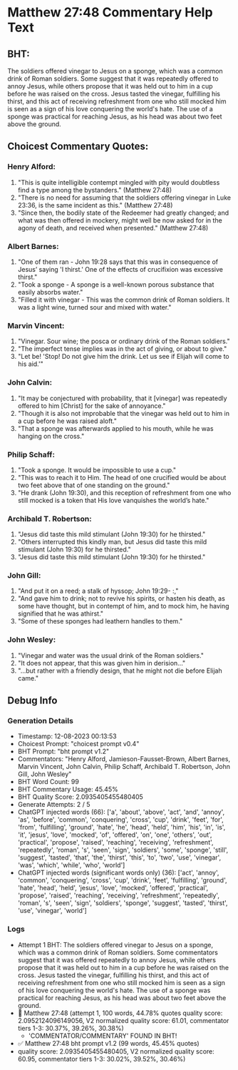 # Matthew 27:48 Commentary Help Text

## BHT:
The soldiers offered vinegar to Jesus on a sponge, which was a common drink of Roman soldiers. Some suggest that it was repeatedly offered to annoy Jesus, while others propose that it was held out to him in a cup before he was raised on the cross. Jesus tasted the vinegar, fulfilling his thirst, and this act of receiving refreshment from one who still mocked him is seen as a sign of his love conquering the world's hate. The use of a sponge was practical for reaching Jesus, as his head was about two feet above the ground.

## Choicest Commentary Quotes:
### Henry Alford:
1. "This is quite intelligible contempt mingled with pity would doubtless find a type among the bystanders."  (Matthew 27:48)
2. "There is no need for assuming that the soldiers offering vinegar in Luke 23:36, is the same incident as this." (Matthew 27:48)
3. "Since then, the bodily state of the Redeemer had greatly changed; and what was then offered in mockery, might well be now asked for in the agony of death, and received when presented." (Matthew 27:48)

### Albert Barnes:
1. "One of them ran - John 19:28 says that this was in consequence of Jesus’ saying 'I thirst.' One of the effects of crucifixion was excessive thirst."
2. "Took a sponge - A sponge is a well-known porous substance that easily absorbs water."
3. "Filled it with vinegar - This was the common drink of Roman soldiers. It was a light wine, turned sour and mixed with water."

### Marvin Vincent:
1. "Vinegar. Sour wine; the posca or ordinary drink of the Roman soldiers."
2. "The imperfect tense implies was in the act of giving, or about to give."
3. "Let be! 'Stop! Do not give him the drink. Let us see if Elijah will come to his aid.'"

### John Calvin:
1. "It may be conjectured with probability, that it [vinegar] was repeatedly offered to him [Christ] for the sake of annoyance."
2. "Though it is also not improbable that the vinegar was held out to him in a cup before he was raised aloft."
3. "That a sponge was afterwards applied to his mouth, while he was hanging on the cross."

### Philip Schaff:
1. "Took a sponge. It would be impossible to use a cup."
2. "This was to reach it to Him. The head of one crucified would be about two feet above that of one standing on the ground."
3. "He drank (John 19:30), and this reception of refreshment from one who still mocked is a token that His love vanquishes the world’s hate."

### Archibald T. Robertson:
1. "Jesus did taste this mild stimulant (John 19:30) for he thirsted." 
2. "Others interrupted this kindly man, but Jesus did taste this mild stimulant (John 19:30) for he thirsted." 
3. "Jesus did taste this mild stimulant (John 19:30) for he thirsted."

### John Gill:
1. "And put it on a reed; a stalk of hyssop; John 19:29- :,"
2. "And gave him to drink; not to revive his spirits, or hasten his death, as some have thought, but in contempt of him, and to mock him, he having signified that he was athirst."
3. "Some of these sponges had leathern handles to them."

### John Wesley:
1. "Vinegar and water was the usual drink of the Roman soldiers."
2. "It does not appear, that this was given him in derision..."
3. "...but rather with a friendly design, that he might not die before Elijah came."


## Debug Info
### Generation Details
- Timestamp: 12-08-2023 00:13:53
- Choicest Prompt: "choicest prompt v0.4"
- BHT Prompt: "bht prompt v1.2"
- Commentators: "Henry Alford, Jamieson-Fausset-Brown, Albert Barnes, Marvin Vincent, John Calvin, Philip Schaff, Archibald T. Robertson, John Gill, John Wesley"
- BHT Word Count: 99
- BHT Commentary Usage: 45.45%
- BHT Quality Score: 2.0935405455480405
- Generate Attempts: 2 / 5
- ChatGPT injected words (66):
	['a', 'about', 'above', 'act', 'and', 'annoy', 'as', 'before', 'common', 'conquering', 'cross', 'cup', 'drink', 'feet', 'for', 'from', 'fulfilling', 'ground', 'hate', 'he', 'head', 'held', 'him', 'his', 'in', 'is', 'it', 'jesus', 'love', 'mocked', 'of', 'offered', 'on', 'one', 'others', 'out', 'practical', 'propose', 'raised', 'reaching', 'receiving', 'refreshment', 'repeatedly', 'roman', 's', 'seen', 'sign', 'soldiers', 'some', 'sponge', 'still', 'suggest', 'tasted', 'that', 'the', 'thirst', 'this', 'to', 'two', 'use', 'vinegar', 'was', 'which', 'while', 'who', 'world']
- ChatGPT injected words (significant words only) (36):
	['act', 'annoy', 'common', 'conquering', 'cross', 'cup', 'drink', 'feet', 'fulfilling', 'ground', 'hate', 'head', 'held', 'jesus', 'love', 'mocked', 'offered', 'practical', 'propose', 'raised', 'reaching', 'receiving', 'refreshment', 'repeatedly', 'roman', 's', 'seen', 'sign', 'soldiers', 'sponge', 'suggest', 'tasted', 'thirst', 'use', 'vinegar', 'world']

### Logs
- Attempt 1 BHT: The soldiers offered vinegar to Jesus on a sponge, which was a common drink of Roman soldiers. Some commentators suggest that it was offered repeatedly to annoy Jesus, while others propose that it was held out to him in a cup before he was raised on the cross. Jesus tasted the vinegar, fulfilling his thirst, and this act of receiving refreshment from one who still mocked him is seen as a sign of his love conquering the world's hate. The use of a sponge was practical for reaching Jesus, as his head was about two feet above the ground.
- 🔄 Matthew 27:48 (attempt 1, 100 words, 44.78% quotes quality score: 2.0952124096149056, V2 normalized quality score: 61.01, commentator tiers 1-3: 30.37%, 39.26%, 30.38%) 
	- 'COMMENTATOR/COMMENTARY' FOUND IN BHT!
- ✅ Matthew 27:48 bht prompt v1.2 (99 words, 45.45% quotes)
- quality score: 2.0935405455480405, V2 normalized quality score: 60.95, commentator tiers 1-3: 30.02%, 39.52%, 30.46%)